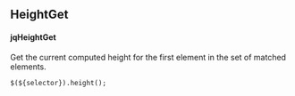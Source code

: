 ## HeightGet
#### jqHeightGet
Get the current computed height for the first element in the set of matched elements.
```
$(${selector}).height();
```